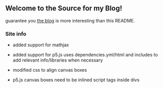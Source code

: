 ## Welcome to the Source for my Blog!

guarantee you [the blog](https://saulpanders.github.io/) is more interesting than this README.


### Site info
- added support for mathjax
- added support for p5.js
uses dependencies.yml/html and includes to add relevant info/libraries when necessary

- modified css to align canvas boxes
- p5.js canvas boxes need to be inlined script tags inside divs
